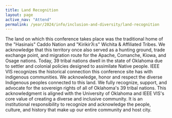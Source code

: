 ```yaml
---
title: Land Recognition
layout: page
active_nav: "Attend"
permalink: /year/2024/info/inclusion-and-diversity/land-recognition
---
```


The land on which this conference takes place was the traditional home of the 
"Hasinais" Caddo Nation and "Kirikirʔi:s" Wichita & Affiliated Tribes. We
acknowledge that this territory once also served as a hunting ground, trade
exchange point, and migration route for the Apache, Comanche, Kiowa, and Osage
nations. Today, 39 tribal nations dwell in the state of Oklahoma due to settler
and colonial policies designed to assimilate Native people. IEEE VIS recognizes
the historical connection this conference site has with indigenous communities.
We acknowledge, honor and respect the diverse Indigenous peoples connected to
this land. We fully recognize, support, and advocate for the sovereign rights of
all of Oklahoma's 39 tribal nations. This acknowledgment is aligned with the
University of Oklahoma and IEEE VIS's core value of creating a diverse and
inclusive community. It is an institutional responsibility to recognize and
acknowledge the people, culture, and history that make up our entire community
and host city. 
